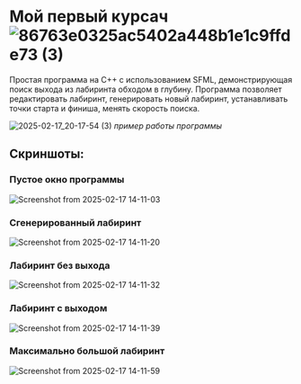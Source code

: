 # Мой первый курсач ![86763e0325ac5402a448b1e1c9ffde73 (3)](https://github.com/user-attachments/assets/a0408561-d8b6-443f-bb3b-9b51702c8ec8)
Простая программа на C++ с использованием SFML, демонстрирующая поиск выхода из лабиринта обходом в глубину.
Программа позволяет редактировать лабиринт, генерировать новый лабиринт, устанавливать точки старта и финиша, менять скорость поиска.

![2025-02-17_20-17-54 (3)](https://github.com/user-attachments/assets/fd1ca0dc-5064-40f5-b784-24f0d90890d9)
*пример работы программы*

## Скриншоты:
### Пустое окно программы
![Screenshot from 2025-02-17 14-11-03](https://github.com/user-attachments/assets/6fd72680-2c03-4e97-aed7-f2445829e8b6)
### Сгенерированный лабиринт
![Screenshot from 2025-02-17 14-11-20](https://github.com/user-attachments/assets/3192cd7b-999b-45c1-849a-72f8227e6aab)
### Лабиринт без выхода
![Screenshot from 2025-02-17 14-11-32](https://github.com/user-attachments/assets/11583201-54df-47b6-a775-97729843e7e2)
### Лабиринт с выходом
![Screenshot from 2025-02-17 14-11-39](https://github.com/user-attachments/assets/cee26e86-90ce-4b70-a8e8-0079f1d3bde0)
### Максимально большой лабиринт
![Screenshot from 2025-02-17 14-11-59](https://github.com/user-attachments/assets/d2d28a6c-4f4e-48ff-8d73-f3663d8e4735)

